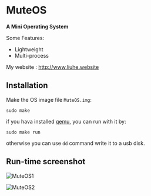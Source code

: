 # MuteOS

**A Mini Operating System**

Some Features:

* Lightweight
* Multi-process


My website : http://www.liuhe.website

## Installation

Make the OS image file `MuteOS.img`:
```
sudo make
```

if you hava installed [qemu](http://wiki.qemu.org/Main_Page), you can run with it by:
```
sudo make run
```

otherwise you can use `dd` command write it to a usb disk.


## Run-time screenshot

![MuteOS1](http://www.liuhe.website/images/MuteOS1.png)

![MuteOS2](http://www.liuhe.website/images/MuteOS2.png)




